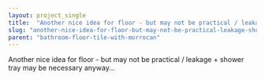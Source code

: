 ```yaml
---
layout: project_single
title:  "Another nice idea for floor - but may not be practical / leakage + shower tray may be necessary anyway..."
slug: "another-nice-idea-for-floor-but-may-not-be-practical-leakage-shower-tray-may"
parent: "bathroom-floor-tile-with-morrocan"
---
```

Another nice idea for floor - but may not be practical / leakage + shower tray may be necessary anyway...
